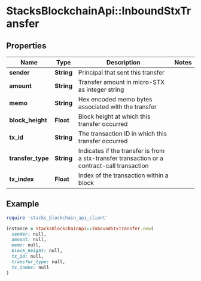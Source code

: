 # StacksBlockchainApi::InboundStxTransfer

## Properties

| Name | Type | Description | Notes |
| ---- | ---- | ----------- | ----- |
| **sender** | **String** | Principal that sent this transfer |  |
| **amount** | **String** | Transfer amount in micro-STX as integer string |  |
| **memo** | **String** | Hex encoded memo bytes associated with the transfer |  |
| **block_height** | **Float** | Block height at which this transfer occurred |  |
| **tx_id** | **String** | The transaction ID in which this transfer occurred |  |
| **transfer_type** | **String** | Indicates if the transfer is from a stx-transfer transaction or a contract-call transaction |  |
| **tx_index** | **Float** | Index of the transaction within a block |  |

## Example

```ruby
require 'stacks_blockchain_api_client'

instance = StacksBlockchainApi::InboundStxTransfer.new(
  sender: null,
  amount: null,
  memo: null,
  block_height: null,
  tx_id: null,
  transfer_type: null,
  tx_index: null
)
```

